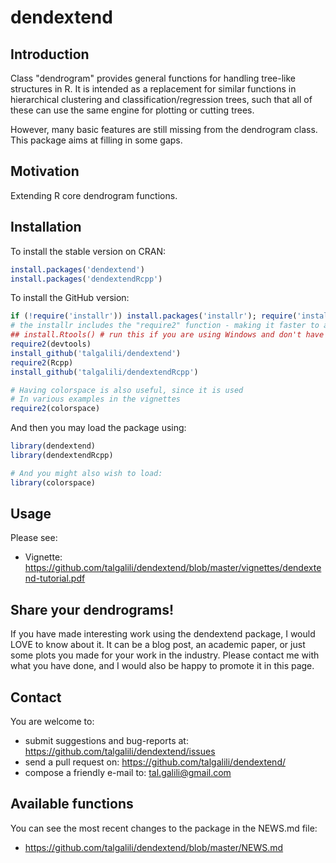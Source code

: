 # dendextend

## Introduction

Class "dendrogram" provides general functions for handling tree-like structures in R. It is intended as a replacement for similar functions in hierarchical clustering and classification/regression trees, such that all of these can use the same engine for plotting or cutting trees.

However, many basic features are still missing from the dendrogram class.  This package aims at filling in some gaps.


## Motivation

Extending R core dendrogram functions.

## Installation

To install the stable version on CRAN:

```r
install.packages('dendextend')
install.packages('dendextendRcpp')
```

To install the GitHub version:

```R
if (!require('installr')) install.packages('installr'); require('installr')
# the installr includes the "require2" function - making it faster to add/load new packages.
## install.Rtools() # run this if you are using Windows and don't have Rtools installed
require2(devtools)
install_github('talgalili/dendextend')
require2(Rcpp)
install_github('talgalili/dendextendRcpp')

# Having colorspace is also useful, since it is used
# In various examples in the vignettes
require2(colorspace)
```

And then you may load the package using:
```R
library(dendextend)
library(dendextendRcpp)

# And you might also wish to load:
library(colorspace)
```

## Usage

Please see:

- Vignette: https://github.com/talgalili/dendextend/blob/master/vignettes/dendextend-tutorial.pdf

## Share your dendrograms!

If you have made interesting work using the dendextend package, I would LOVE to know about it. It can be a blog post, an academic paper, or just some plots you made for your work in the industry. Please contact me with what you have done, and I would also be happy to promote it in this page.

## Contact

You are welcome to:

* submit suggestions and bug-reports at: <https://github.com/talgalili/dendextend/issues>
* send a pull request on: <https://github.com/talgalili/dendextend/>
* compose a friendly e-mail to: <tal.galili@gmail.com>


## Available functions

You can see the most recent changes to the package in the NEWS.md file:

- https://github.com/talgalili/dendextend/blob/master/NEWS.md

